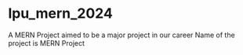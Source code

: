 # lpu_mern_2024

A MERN Project aimed to be a major project in our career
Name of the project is MERN Project
